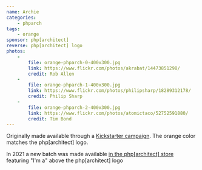 ```yaml
---
name: Archie
categories:
    - phparch
tags:
    - orange
sponsor: php[architect]
reverse: php[architect] logo
photos:
    -
        file: orange-phparch-0-400x300.jpg
        link: https://www.flickr.com/photos/akrabat/14473851298/
        credit: Rob Allen
    -
        file: orange-phparch-1-400x300.jpg
        link: https://www.flickr.com/photos/philipsharp/18289312178/
        credit: Philip Sharp
    -
        file: orange-phparch-2-400x300.jpg
        link: https://www.flickr.com/photos/atomictaco/52752591880/
        credit: Tim Bond
---
```


Originally made available through a [Kickstarter campaign](https://www.kickstarter.com/projects/eliw/php-architect-orange-elephpant).
The orange color matches the php[architect] logo.

In 2021 a new batch was made available [in the php[architect] store](https://www.phparch.com/swag/) featuring "I'm a" above the php[architect] logo
